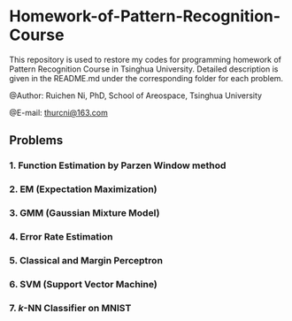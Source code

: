# Homework-of-Pattern-Recognition-Course
This repository is used to restore my codes for programming homework of Pattern Recognition Course in Tsinghua University. Detailed description is given in the README.md under the corresponding folder for each problem.

@Author: Ruichen Ni, PhD, School of Areospace, Tsinghua University

@E-mail: thurcni@163.com

## Problems
### 1. Function Estimation by Parzen Window method
### 2. EM (Expectation Maximization)
### 3. GMM (Gaussian Mixture Model)
### 4. Error Rate Estimation
### 5. Classical and Margin Perceptron
### 6. SVM (Support Vector Machine)
### 7. $k$-NN Classifier on MNIST